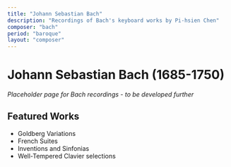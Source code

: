 ```yaml
---
title: "Johann Sebastian Bach"
description: "Recordings of Bach's keyboard works by Pi-hsien Chen"
composer: "bach"
period: "baroque"
layout: "composer"
---
```


# Johann Sebastian Bach (1685-1750)

*Placeholder page for Bach recordings - to be developed further*

## Featured Works
- Goldberg Variations
- French Suites
- Inventions and Sinfonias
- Well-Tempered Clavier selections